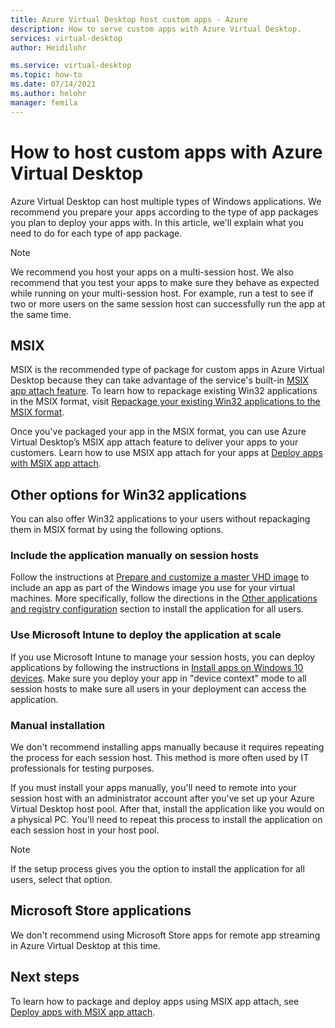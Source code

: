 ```yaml
---
title: Azure Virtual Desktop host custom apps - Azure
description: How to serve custom apps with Azure Virtual Desktop.
services: virtual-desktop
author: Heidilohr

ms.service: virtual-desktop
ms.topic: how-to
ms.date: 07/14/2021
ms.author: helohr
manager: femila
---
```

# How to host custom apps with Azure Virtual Desktop

Azure Virtual Desktop can host multiple types of Windows applications. We recommend you prepare your apps according to the type of app packages you plan to deploy your apps with. In this article, we'll explain what you need to do for each type of app package. 

>[!NOTE]
>We recommend you host your apps on a multi-session host. We also recommend that you test your apps to make sure they behave as expected while running on your multi-session host. For example, run a test to see if two or more users on the same session host can successfully run the app at the same time.

## MSIX

MSIX is the recommended type of package for custom apps in Azure Virtual Desktop because they can take advantage of the service's built-in [MSIX app attach feature](../what-is-app-attach.md). To learn how to repackage existing Win32 applications in the MSIX format, visit [Repackage your existing Win32 applications to the MSIX format](/windows/application-management/msix-app-packaging-tool).

Once you've packaged your app in the MSIX format, you can use Azure Virtual Desktop’s MSIX app attach feature to deliver your apps to your customers. Learn how to use MSIX app attach for your apps at [Deploy apps with MSIX app attach](msix-app-attach.md).

## Other options for Win32 applications

You can also offer Win32 applications to your users without repackaging them in MSIX format by using the following options.

### Include the application manually on session hosts

Follow the instructions at [Prepare and customize a master VHD image](../set-up-customize-master-image.md) to include an app as part of the Windows image you use for your virtual machines. More specifically, follow the directions in the [Other applications and registry configuration](../set-up-customize-master-image.md#other-applications-and-registry-configuration) section to install the application for all users.

### Use Microsoft Intune to deploy the application at scale

If you use Microsoft Intune to manage your session hosts, you can deploy applications by following the instructions in [Install apps on Windows 10 devices](/mem/intune/apps/apps-windows-10-app-deploy#install-apps-on-windows-10-devices). Make sure you deploy your app in "device context" mode to all session hosts to make sure all users in your deployment can access the application.

### Manual installation

We don't recommend installing apps manually because it requires repeating the process for each session host. This method is more often used by IT professionals for testing purposes.

If you must install your apps manually, you'll need to remote into your session host with an administrator account after you've set up your Azure Virtual Desktop host pool. After that, install the application like you would on a physical PC. You'll need to repeat this process to install the application on each session host in your host pool.

>[!NOTE]
>If the setup process gives you the option to install the application for all users, select that option.

## Microsoft Store applications

We don't recommend using Microsoft Store apps for remote app streaming in Azure Virtual Desktop at this time.

## Next steps

To learn how to package and deploy apps using MSIX app attach, see [Deploy apps with MSIX app attach](msix-app-attach.md).